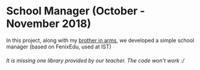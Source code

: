 # School Manager (October - November 2018)
In this project, along with my [brother in arms](https://github.com/Beu-Wolf), we developed a simple school manager (based on FenixEdu, used at IST)

###### It is missing one library provided by our teacher. The code won't work :/
